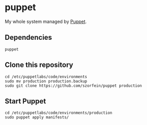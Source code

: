 # puppet
My whole system managed by [Puppet](https://puppet.com/).

## Dependencies

    puppet

## Clone this repository

    cd /etc/puppetlabs/code/environments
    sudo mv production production.backup
    sudo git clone https://github.com/szorfein/puppet production

## Start Puppet

    cd /etc/puppetlabs/code/environments/production
    sudo puppet apply manifests/

